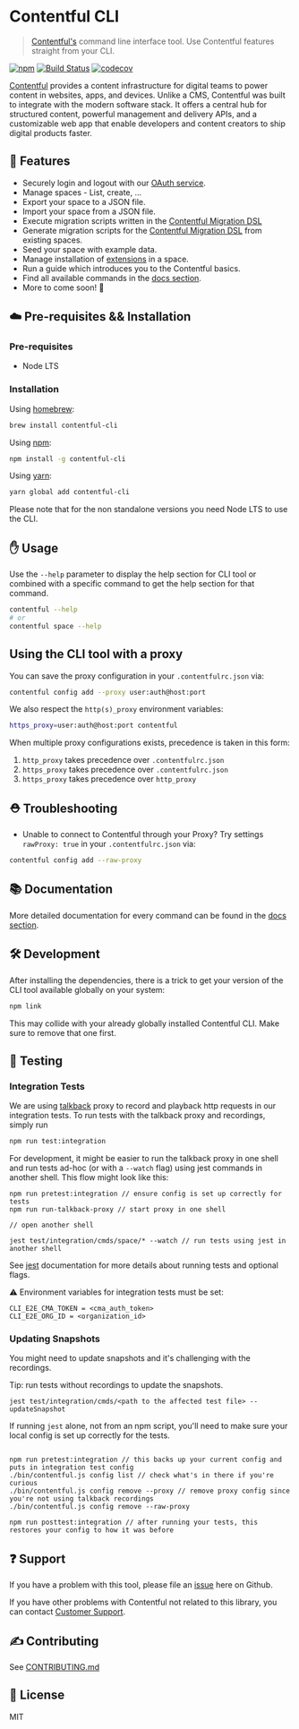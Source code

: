# Contentful CLI

> [Contentful's](https://www.contentful.com) command line interface tool. Use Contentful features straight from your CLI.

[![npm](https://img.shields.io/npm/v/contentful-cli.svg)](https://www.npmjs.com/package/contentful-cli)
[![Build Status](https://travis-ci.com/contentful/contentful-cli.svg?token=fyDxSEex8FXB9BKySX88&branch=master)](https://travis-ci.com/contentful/contentful-cli)
[![codecov](https://codecov.io/gh/contentful/contentful-cli/branch/master/graph/badge.svg?token=c2bwazppuO)](https://codecov.io/gh/contentful/contentful-cli)

[Contentful](https://www.contentful.com) provides a content infrastructure for digital teams to power content in websites, apps, and devices. Unlike a CMS, Contentful was built to integrate with the modern software stack. It offers a central hub for structured content, powerful management and delivery APIs, and a customizable web app that enable developers and content creators to ship digital products faster.

## :rocket: Features

- Securely login and logout with our [OAuth service](https://www.contentful.com/developers/docs/references/authentication/).
- Manage spaces - List, create, ...
- Export your space to a JSON file.
- Import your space from a JSON file.
- Execute migration scripts written in the [Contentful Migration DSL](https://github.com/contentful/contentful-migration/blob/master/README.md#reference-documentation)
- Generate migration scripts for the [Contentful Migration DSL](https://github.com/contentful/contentful-migration/blob/master/README.md#reference-documentation) from existing spaces.
- Seed your space with example data.
- Manage installation of [extensions](https://github.com/contentful/extensions) in a space.
- Run a guide which introduces you to the Contentful basics.
- Find all available commands in the [docs section](https://github.com/contentful/contentful-cli/tree/master/docs).
- More to come soon! 🚀

## :cloud: Pre-requisites && Installation

### Pre-requisites

- Node LTS

###  Installation

Using [homebrew](https://brew.sh):

```sh
brew install contentful-cli
```

Using [npm](https://npmjs.org):

```sh
npm install -g contentful-cli
```

Using [yarn](https://yarnpkg.com):

```sh
yarn global add contentful-cli
```

Please note that for the non standalone versions you need Node LTS to use the CLI.

## :hand: Usage

Use the `--help` parameter to display the help section for CLI tool or combined with a specific command to get the help section for that command.

```sh
contentful --help
# or
contentful space --help
```

## Using the CLI tool with a proxy

You can save the proxy configuration in your `.contentfulrc.json` via:

```sh
contentful config add --proxy user:auth@host:port
```

We also respect the `http(s)_proxy` environment variables:

```sh
https_proxy=user:auth@host:port contentful
```

When multiple proxy configurations exists, precedence is taken in this form:

1. `http_proxy` takes precedence over `.contentfulrc.json`
2. `https_proxy` takes precedence over `.contentfulrc.json`
3. `https_proxy` takes precedence over `http_proxy`

## :rescue_worker_helmet: Troubleshooting

- Unable to connect to Contentful through your Proxy? Try settings `rawProxy: true` in your `.contentfulrc.json` via:

```sh
contentful config add --raw-proxy
```

## :books: Documentation

More detailed documentation for every command can be found in the [docs section](https://github.com/contentful/contentful-cli/tree/master/docs).

## :hammer_and_wrench: Development

After installing the dependencies, there is a trick to get your version of the CLI tool available globally on your system:

```sh
npm link
```

This may collide with your already globally installed Contentful CLI. Make sure to remove that one first.

## :robot: Testing

### Integration Tests

We are using [talkback](https://github.com/ijpiantanida/talkback) proxy to record and playback http requests in our integration tests. To run tests with the talkback proxy and recordings, simply run

```sh
npm run test:integration
```

For development, it might be easier to run the talkback proxy in one shell and run tests ad-hoc (or with a `--watch` flag) using jest commands in another shell. This flow might look like this:

```
npm run pretest:integration // ensure config is set up correctly for tests
npm run run-talkback-proxy // start proxy in one shell

// open another shell

jest test/integration/cmds/space/* --watch // run tests using jest in another shell
```

See [jest](https://jestjs.io/) documentation for more details about running tests and optional flags.

:warning: Environment variables for integration tests must be set:

```
CLI_E2E_CMA_TOKEN = <cma_auth_token>
CLI_E2E_ORG_ID = <organization_id>
```

### Updating Snapshots

You might need to update snapshots and it's challenging with the recordings.

Tip: run tests without recordings to update the snapshots.

```
jest test/integration/cmds/<path to the affected test file> --updateSnapshot
```

If running `jest` alone, not from an npm script, you'll need to make sure your local config is set up correctly for the tests.

```

npm run pretest:integration // this backs up your current config and puts in integration test config
./bin/contentful.js config list // check what's in there if you're curious
./bin/contentful.js config remove --proxy // remove proxy config since you're not using talkback recordings
./bin/contentful.js config remove --raw-proxy

npm run posttest:integration // after running your tests, this restores your config to how it was before

```



## :question: Support

If you have a problem with this tool, please file an [issue](https://github.com/contentful/contentful-cli/issues/new) here on Github.

If you have other problems with Contentful not related to this library, you can contact [Customer Support](https://support.contentful.com).

## :writing_hand: Contributing

See [CONTRIBUTING.md](CONTRIBUTING.md)

## :scroll: License

MIT
